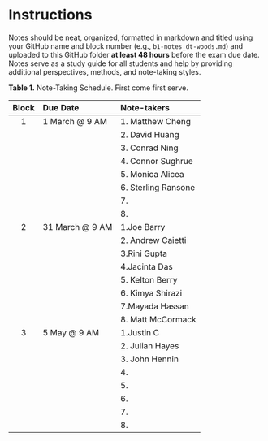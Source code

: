 # Instructions 
Notes should be neat, organized, formatted in markdown and titled using your GitHub name and block number (e.g., `b1-notes_dt-woods.md`) and uploaded to this GitHub folder **at least 48 hours** before the exam due date.
Notes serve as a study guide for all students and help by providing additional perspectives, methods, and note-taking styles.

__Table 1.__ Note-Taking Schedule. First come first serve.

| Block | Due Date        | Note-takers |
| :---: | :-------------- | :---------  |
| 1     | 1 March @ 9 AM  | 1. Matthew Cheng      |
|       |                 | 2. David Huang        |
|       |                 | 3. Conrad Ning        |
|       |                 | 4. Connor Sughrue     |
|       |                 | 5. Monica Alicea         |
|       |                 | 6. Sterling Ransone         |
|       |                 | 7.          |
|       |                 | 8.          |
| 2     | 31 March @ 9 AM | 1.Joe Barry           |
|       |                 | 2. Andrew Caietti     |
|       |                 | 3.Rini Gupta          |
|       |                 | 4.Jacinta Das         |
|       |                 | 5. Kelton Berry       |
|       |                 | 6. Kimya Shirazi      |
|       |                 | 7.Mayada Hassan       |
|       |                 | 8. Matt McCormack     |
| 3     | 5 May @ 9 AM    | 1.Justin C  |
|       |                 | 2. Julian Hayes|
|       |                 | 3. John Hennin         |
|       |                 | 4.          |
|       |                 | 5.          |
|       |                 | 6.          |
|       |                 | 7.          |
|       |                 | 8.          |
